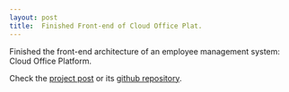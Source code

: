```yaml
---
layout: post
title:  Finished Front-end of Cloud Office Plat.
---
```


Finished the front-end architecture of an employee management system: Cloud Office Platform.

Check the [project post]({{site.baseurl}}/projects/1_project) or its <a href="https://github.com/zxllxz2/cloud-office-front" target="_blank">github repository</a>.
